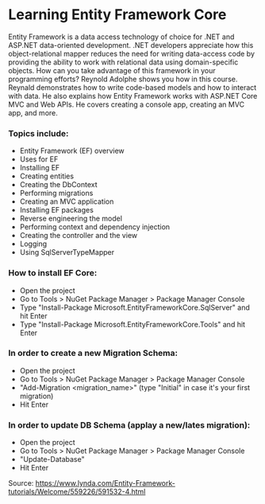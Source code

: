 # Learning Entity Framework Core

Entity Framework is a data access technology of choice for .NET and ASP.NET data-oriented development. .NET developers appreciate how this object-relational mapper reduces the need for writing data-access code by providing the ability to work with relational data using domain-specific objects. How can you take advantage of this framework in your programming efforts? Reynold Adolphe shows you how in this course. Reynald demonstrates how to write code-based models and how to interact with data. He also explains how Entity Framework works with ASP.NET Core MVC and Web APIs. He covers creating a console app, creating an MVC app, and more.

### Topics include:
- Entity Framework (EF) overview
- Uses for EF
- Installing EF
- Creating entities
- Creating the DbContext
- Performing migrations
- Creating an MVC application
- Installing EF packages
- Reverse engineering the model
- Performing context and dependency injection
- Creating the controller and the view
- Logging
- Using SqlServerTypeMapper

### How to install EF Core:
- Open the project
- Go to Tools > NuGet Package Manager > Package Manager Console
- Type "Install-Package Microsoft.EntityFrameworkCore.SqlServer" and hit Enter
- Type "Install-Package Microsoft.EntityFrameworkCore.Tools" and hit Enter

### In order to create a new Migration Schema:
- Open the project
- Go to Tools > NuGet Package Manager > Package Manager Console
- "Add-Migration <migration_name>" (type "Initial" in case it's your first migration)
- Hit Enter

### In order to update DB Schema (applay a new/lates migration):
- Open the project
- Go to Tools > NuGet Package Manager > Package Manager Console
- "Update-Database" 
- Hit Enter

Source: https://www.lynda.com/Entity-Framework-tutorials/Welcome/559226/591532-4.html
